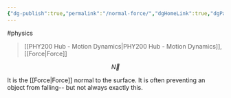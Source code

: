 ```yaml
---
{"dg-publish":true,"permalink":"/normal-force/","dgHomeLink":true,"dgPassFrontmatter":false,"dgShowLocalGraph":true}
---
```


#physics 
> [[PHY200 Hub - Motion Dynamics|PHY200 Hub - Motion Dynamics]], [[Force|Force]]

$$
\vec{N}
$$

It is the [[Force|Force]] normal to the surface. It is often preventing an object from falling-- but not always exactly this.